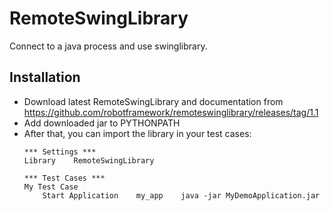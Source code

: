 RemoteSwingLibrary
==================

Connect to a java process and use swinglibrary.

Installation
------------

* Download latest RemoteSwingLibrary and documentation from https://github.com/robotframework/remoteswinglibrary/releases/tag/1.1
* Add downloaded jar to PYTHONPATH
* After that, you can import the library in your test cases:
    ```
    *** Settings ***
    Library    RemoteSwingLibrary
    
    *** Test Cases ***
    My Test Case
        Start Application    my_app    java -jar MyDemoApplication.jar
    ```
